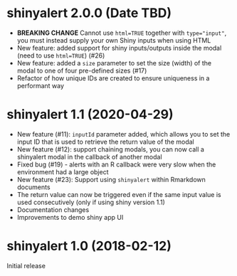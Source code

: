 # shinyalert 2.0.0 (Date TBD)

- **BREAKING CHANGE** Cannot use `html=TRUE` together with `type="input"`, you must instead supply your own Shiny inputs when using HTML
- New feature: added support for shiny inputs/outputs inside the modal (need to use `html=TRUE`) (#26)
- New feature: added a `size` parameter to set the size (width) of the modal to one of four pre-defined sizes (#17)
- Refactor of how unique IDs are created to ensure uniqueness in a performant way

# shinyalert 1.1 (2020-04-29)

- New feature (#11): `inputId` parameter added, which allows you to set the input ID that is used to retrieve the return value of the modal
- New feature (#12): support chaining modals, you can now call a shinyalert modal in the callback of another modal
- Fixed bug (#19) - alerts with an R callback were very slow when the environment had a large object
- New feature (#23): Support using `shinyalert` within Rmarkdown documents
- The return value can now be triggered even if the same input value is used consecutively (only if using shiny version 1.1)
- Documentation changes
- Improvements to demo shiny app UI

# shinyalert 1.0 (2018-02-12)

Initial release
